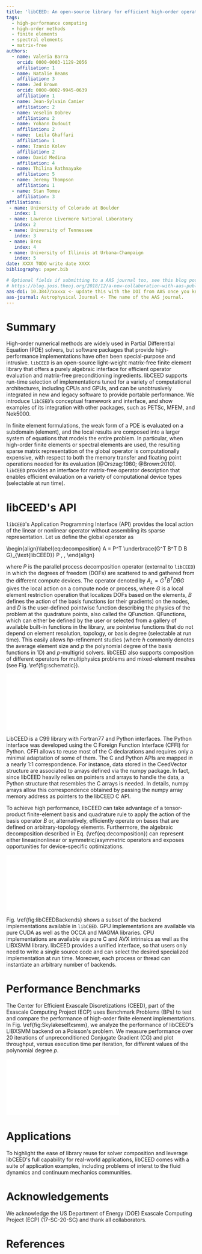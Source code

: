 ```yaml
---
title: 'libCEED: An open-source library for efficient high-order operator evaluations'
tags:
  - high-performance computing
  - high-order methods
  - finite elements
  - spectral elements
  - matrix-free
authors:
  - name: Valeria Barra
    orcid: 0000-0003-1129-2056
    affiliation: 1
  - name: Natalie Beams
    affiliation: 3
  - name: Jed Brown
    orcid: 0000-0002-9945-0639
    affiliation: 1
  - name: Jean-Sylvain Camier
    affiliation: 2
  - name: Veselin Dobrev
    affiliation: 2
  - name: Yohann Dudouit
    affiliation: 2
  - name:  Leila Ghaffari
    affiliation: 1
  - name: Tzanio Kolev
    affiliation: 2
  - name: David Medina
    affiliation: 4
  - name: Thilina Rathnayake
    affiliation: 5
  - name: Jeremy Thompson
    affiliation: 1
  - name: Stan Tomov
    affiliation: 3
affiliations:
 - name: University of Colorado at Boulder
   index: 1
 - name: Lawrence Livermore National Laboratory
   index: 2
 - name: University of Tennessee
   index: 3
 - name: Brex
   index: 4
 - name: University of Illinois at Urbana-Champaign
   index: 5
date: XXXX TODO write date XXXX
bibliography: paper.bib

# Optional fields if submitting to a AAS journal too, see this blog post:
# https://blog.joss.theoj.org/2018/12/a-new-collaboration-with-aas-publishing
aas-doi: 10.3847/xxxxx <- update this with the DOI from AAS once you know it.
aas-journal: Astrophysical Journal <- The name of the AAS journal.
---
```


# Summary

High-order numerical methods are widely used in Partial Differential Equation (PDE)
solvers, but software packages that provide high-performance implementations have
often been special-purpose and intrusive. ``libCEED`` is an open-source light-weight matrix-free finite element
library that offers a purely algebraic interface for efficient operator evaluation
and matrix-free preconditioning ingredients. libCEED supports run-time selection of
implementations tuned for a variety of computational architectures, including CPUs and
GPUs, and can be unobtrusively integrated in new and legacy software to provide portable
performance. We introduce ``libCEED``’s conceptual framework and interface, and show examples of its integration with other packages, such as PETSc, MFEM, and Nek5000.

In finite element formulations, the weak form of a PDE is evaluated on a subdomain
(element), and the local results are composed into a larger system of equations that
models the entire problem. In particular, when high-order finite elements or spectral
elements are used, the resulting sparse matrix representation of the global operator
is computationally expensive, with respect to both the memory transfer and floating
point operations needed for its evaluation [@Orszag:1980; @Brown:2010]. ``libCEED`` provides an
interface for matrix-free operator description that enables efficient evaluation on
a variety of computational device types (selectable at run time).

# libCEED's API

``libCEED``'s Application Programming Interface (API) provides the local action of the
linear or nonlinear operator without assembling its sparse representation. Let us
define the global operator as

\begin{align}\label{eq:decomposition}
A = P^T \underbrace{G^T B^T D B G}_{\text{libCEED}} P \, ,
\end{align}

where $P$ is the parallel process decomposition operator (external to ``libCEED``) in
which the degrees of freedom (DOFs) are scattered to and gathered from the different
compute devices. The operator denoted by $A_L = G^T B^T D B G$ gives the local action
on a compute node or process, where $G$ is a local element restriction operation that
localizes DOFs based on the elements, $B$ defines the action of the basis functions
(or their gradients) on the nodes, and $D$ is the user-defined pointwise function
describing the physics of the problem at the quadrature points, also called the
QFunction. QFunctions, which can either be defined by the user or selected from a
gallery of available built-in functions in the library, are pointwise functions
that do not depend on element resolution, topology, or basis degree (selectable
at run time). This easily allows $hp$-refinement studies (where $h$ commonly denotes the average element size and $p$ the polynomial degree of the basis functions in 1D) and $p$-multigrid solvers. libCEED also supports composition of different operators for multiphysics problems and mixed-element meshes (see Fig. \ref{fig:schematic}).

![A schematic of element restriction and basis applicator operators for
elements with different topology. This sketch shows the independence of QFunctions
(in this case representing a Laplacian) element resolution, topology, or basis degree.\label{fig:schematic}](img/QFunctionSketch.pdf)

LibCEED is a C99 library with Fortran77 and Python interfaces. The Python interface was developed using the C Foreign Function Interface (CFFI) for Python. CFFI allows to reuse most of the C declarations and requires only a minimal adaptation of some of them. The C and Python APIs are mapped in a nearly 1:1 correspondence. For instance, data stored in the CeedVector structure are associated to arrays defined via the numpy package. In fact, since libCEED heavily relies on pointers and arrays to handle the data, a Python structure that resembles the C arrays is needed. In details, numpy arrays allow this correspondence obtained by passing the numpy array memory address as pointers to the libCEED C API.

To achieve high performance, libCEED can take advantage of a tensor-product
finite-element basis and quadrature rule to apply the action of the basis
operator $B$ or, alternatively, efficiently operate on bases that are defined
on arbitrary-topology elements. Furthermore, the algebraic decomposition described in
Eq. (\ref{eq:decomposition}) can represent either linear/nonlinear or
symmetric/asymmetric operators and exposes opportunities for device-specific
optimizations.

![libCEED is a low-level API for finite element codes, that has specialized implementations
(backends) for heterogeneous architectures.\label{fig:libCEEDBackends}](img/libCEEDBackends.pdf)

Fig. \ref{fig:libCEEDBackends} shows a subset of the backend implementations available
in ``libCEED``. GPU implementations are available via pure CUDA as well as the OCCA
and MAGMA libraries. CPU implementations are available via pure C and AVX intrinsics
as well as the LIBXSMM library. libCEED provides a unified interface, so that users
only need to write a single source code and can select the desired specialized
implementation at run time. Moreover, each process or thread can instantiate an
arbitrary number of backends.

# Performance Benchmarks

The Center for Efficient Exascale Discretizations (CEED), part of the Exascale Computing Project (ECP) uses Benchmark Problems (BPs) to test and compare the performance of high-order finite element implementations. In Fig. \ref{fig:Skylakeselfxsmm}, we analyze the performance of libCEED's LIBXSMM backend on a Poisson's problem. We measure performance over 20 iterations of unpreconditioned Conjugate Gradient (CG) and plot throughput, versus execution time per iteration, for different values of the polynomial degree $p$.

![\texttt{xsmm/serial} backend on a Skylake
(2x Intel Xeon Platinum 8180M CPU 2.50GHz).\label{fig:Skylakeselfxsmm}](img/plot_libCEED_PETScBP3_cpuselfxsmmserial_N001_pn56_time.pdf)

# Applications

To highlight the ease of library reuse for solver composition and leverage libCEED's full capability for real-world applications, libCEED comes with a suite of application examples, including problems of interst to the fluid dynamics and continuum mechanics communities.

# Acknowledgements

We acknowledge the US Department of Energy (DOE) Exascale Computing Project (ECP)
(17-SC-20-SC) and thank all collaborators.

# References
